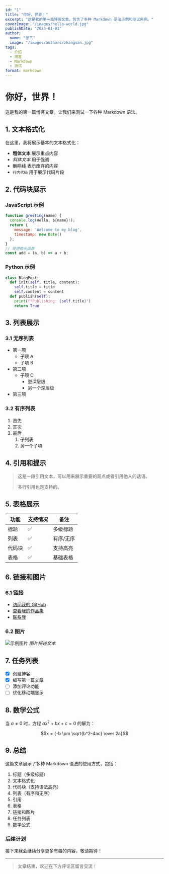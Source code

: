 ```yaml
---
id: "1"
title: "你好，世界！"
excerpt: "这是我的第一篇博客文章，包含了多种 Markdown 语法示例和测试用例。"
coverImage: "/images/hello-world.jpg"
publishDate: "2024-01-01"
author:
  name: "张三"
  image: "/images/authors/zhangsan.jpg"
tags:
  - 介绍
  - 博客
  - Markdown
  - 测试
format: markdown
---
```


# 你好，世界！

这是我的第一篇博客文章。让我们来测试一下各种 Markdown 语法。

## 1. 文本格式化

在这里，我将展示基本的文本格式化：

- **粗体文本** 展示重点内容
- _斜体文本_ 用于强调
- ~~删除线~~ 表示废弃的内容
- `行内代码` 用于展示代码片段

## 2. 代码块展示

### JavaScript 示例

```javascript
function greeting(name) {
  console.log(Hello, ${name}!);
  return {
    message: 'Welcome to my blog',
    timestamp: new Date()
  };
}
// 使用箭头函数
const add = (a, b) => a + b;
```

### Python 示例

```python
class BlogPost:
  def init(self, title, content):
    self.title = title
    self.content = content
  def publish(self):
    print(f"Publishing: {self.title}")
    return True
```

## 3. 列表展示

### 3.1 无序列表

- 第一项
  - 子项 A
  - 子项 B
- 第二项
  - 子项 C
    - 更深层级
    - 另一个深层级
- 第三项

### 3.2 有序列表

1. 首先
2. 其次
3. 最后
   1. 子列表
   2. 另一个子项

## 4. 引用和提示

> 这是一段引用文本，可以用来展示重要的观点或者引用他人的话语。
>
> 多行引用也是支持的。

## 5. 表格展示

| 功能   | 支持情况 | 备注      |
| ------ | -------- | --------- |
| 标题   | ✅       | 多级标题  |
| 列表   | ✅       | 有序/无序 |
| 代码块 | ✅       | 支持高亮  |
| 表格   | ✅       | 基础表格  |

## 6. 链接和图片

### 6.1 链接

- [访问我的 GitHub](https://github.com)
- [查看我的作品集](#projects)
- [联系我](mailto:example@example.com)

### 6.2 图片

![示例图片](/images/1.png)
_图片描述文本_

## 7. 任务列表

- [x] 创建博客
- [x] 编写第一篇文章
- [ ] 添加评论功能
- [ ] 优化移动端显示

## 8. 数学公式

当 $a \ne 0$ 时，方程 $ax^2 + bx + c = 0$ 的解为：

$$x = {-b \pm \sqrt{b^2-4ac} \over 2a}$$

## 9. 总结

这篇文章展示了多种 Markdown 语法的使用方式，包括：

1. 标题（多级标题）
2. 文本格式化
3. 代码块（支持语法高亮）
4. 列表（有序和无序）
5. 引用
6. 表格
7. 链接和图片
8. 任务列表
9. 数学公式

### 后续计划

接下来我会继续分享更多有趣的内容，敬请期待！

---

> 文章结束，欢迎在下方评论区留言交流！
